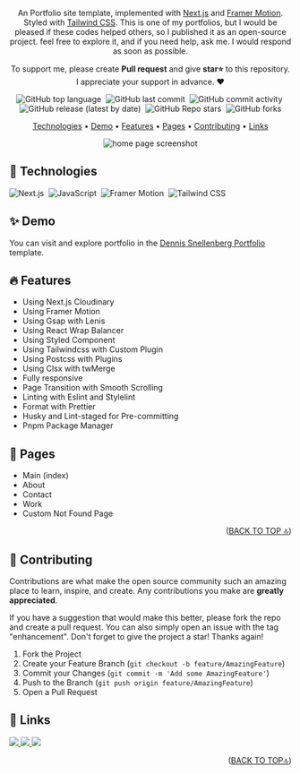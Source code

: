 <div id='top' align="center">

An Portfolio site template, implemented with [Next.js](https://nextjs.org/) and [Framer Motion](https://www.framer.com/motion/). Styled with [Tailwind CSS](https://tailwindcss.com/). This is one of my portfolios, but I would be pleased if these codes helped others, so I published it as an open-source project. feel free to explore it, and if you need help, ask me. I would respond as soon as possible.

<p>
  To support me, please create
  <strong>Pull request</strong>
  and give <strong>star⭐</strong>
  to this repository.
  <br/>
  I appreciate your support in advance. ❤
</p>

<p>

![GitHub top language](https://img.shields.io/github/languages/top/AliBagheri2079/dennis-snellenberg-portfolio)&nbsp;
![GitHub last commit](https://img.shields.io/github/last-commit/AliBagheri2079/dennis-snellenberg-portfolio)&nbsp;
![GitHub commit activity](https://img.shields.io/github/commit-activity/m/AliBagheri2079/dennis-snellenberg-portfolio)&nbsp;
![GitHub release (latest by date)](https://img.shields.io/github/v/release/AliBagheri2079/dennis-snellenberg-portfolio?display_name=tag)&nbsp;
![GitHub Repo stars](https://img.shields.io/github/stars/AliBagheri2079/dennis-snellenberg-portfolio?color=yellow)&nbsp;
![GitHub forks](https://img.shields.io/github/forks/AliBagheri2079/dennis-snellenberg-portfolio)

</p>

<p>

[Technologies](#-technologies) •
[Demo](#-demo) •
[Features](#-features) •
[Pages](#-pages) •
[Contributing](#-contributing) •
[Links](#-links)

</p>

<img
  src="./public/screen-record.gif"
  loading="lazy"
  alt="home page screenshot"
/>

</div>

## 🔧 Technologies

![Next.js](https://img.shields.io/badge/-Next.js-05122A?style=for-the-badge&logo=next.js)&nbsp;
![JavaScript](https://img.shields.io/badge/-JavaScript-05122A?style=for-the-badge&logo=javascript)&nbsp;
![Framer Motion](https://img.shields.io/badge/-FramerMotion-05122A?style=for-the-badge&logo=framer)&nbsp;
![Tailwind CSS](https://img.shields.io/badge/-TailwindCSS-05122A?style=for-the-badge&logo=tailwindCSS&logoColor=06B6D4)

## ✨ Demo

You can visit and explore portfolio in the [Dennis Snellenberg Portfolio](https://dennis-snellenberg-portfolio.vercel.app/) template.

## 🔥 Features

- Using Next.js Cloudinary
- Using Framer Motion
- Using Gsap with Lenis
- Using React Wrap Balancer
- Using Styled Component
- Using Tailwindcss with Custom Plugin
- Using Postcss with Plugins
- Using Clsx with twMerge
- Fully responsive
- Page Transition with Smooth Scrolling
- Linting with Eslint and Stylelint
- Format with Prettier
- Husky and Lint-staged for Pre-committing
- Pnpm Package Manager

## 📃 Pages

- Main (index)
- About
- Contact
- Work
- Custom Not Found Page

<p align="right">(<a href="#top">BACK TO TOP 🔝</a>)</p>

## 🤝 Contributing

Contributions are what make the open source community such an amazing place to learn, inspire, and create. Any contributions you make are **greatly appreciated**.

If you have a suggestion that would make this better, please fork the repo and create a pull request. You can also simply open an issue with the tag "enhancement".
Don't forget to give the project a star! Thanks again!

1. Fork the Project
2. Create your Feature Branch (`git checkout -b feature/AmazingFeature`)
3. Commit your Changes (`git commit -m 'Add some AmazingFeature'`)
4. Push to the Branch (`git push origin feature/AmazingFeature`)
5. Open a Pull Request

## 🔗 Links

<p>
  <a href="https://github.com/AliBagheri2079">
    <img src="https://img.shields.io/badge/Github-000?style=flat&logo=github&logoColor=white"/>
  </a>
  <a href="https://www.linkedin.com/in/alibagheri2079">
    <img src="https://img.shields.io/badge/linkedin-0A66C2?style=flat&logo=linkedin&logoColor=white"/>
  </a>
  <a href="https://twitter.com/AliBagheri2079">
    <img src="https://img.shields.io/badge/twitter-1DA1F2?style=flat&logo=twitter&logoColor=white"/>
  </a>
</p>

<p align="right">(<a href="#top">BACK TO TOP🔝</a>)</p>
